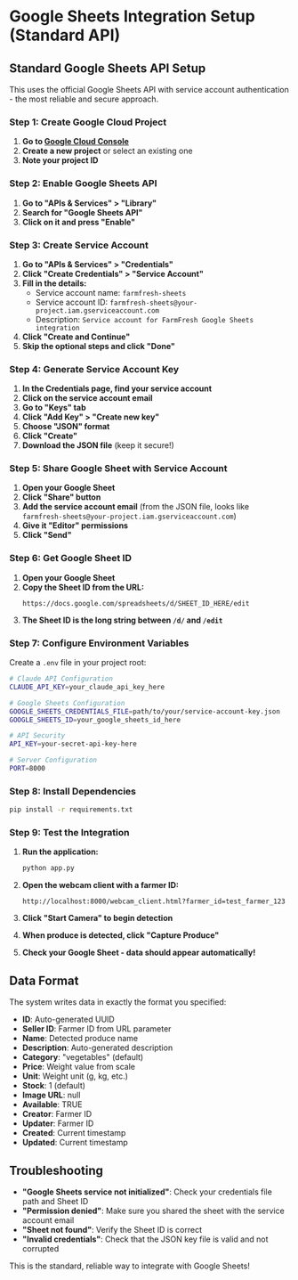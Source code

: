 # Google Sheets Integration Setup (Standard API)

## Standard Google Sheets API Setup

This uses the official Google Sheets API with service account authentication - the most reliable and secure approach.

### Step 1: Create Google Cloud Project

1. **Go to [Google Cloud Console](https://console.cloud.google.com/)**
2. **Create a new project** or select an existing one
3. **Note your project ID**

### Step 2: Enable Google Sheets API

1. **Go to "APIs & Services" > "Library"**
2. **Search for "Google Sheets API"**
3. **Click on it and press "Enable"**

### Step 3: Create Service Account

1. **Go to "APIs & Services" > "Credentials"**
2. **Click "Create Credentials" > "Service Account"**
3. **Fill in the details:**
   - Service account name: `farmfresh-sheets`
   - Service account ID: `farmfresh-sheets@your-project.iam.gserviceaccount.com`
   - Description: `Service account for FarmFresh Google Sheets integration`
4. **Click "Create and Continue"**
5. **Skip the optional steps and click "Done"**

### Step 4: Generate Service Account Key

1. **In the Credentials page, find your service account**
2. **Click on the service account email**
3. **Go to "Keys" tab**
4. **Click "Add Key" > "Create new key"**
5. **Choose "JSON" format**
6. **Click "Create"**
7. **Download the JSON file** (keep it secure!)

### Step 5: Share Google Sheet with Service Account

1. **Open your Google Sheet**
2. **Click "Share" button**
3. **Add the service account email** (from the JSON file, looks like `farmfresh-sheets@your-project.iam.gserviceaccount.com`)
4. **Give it "Editor" permissions**
5. **Click "Send"**

### Step 6: Get Google Sheet ID

1. **Open your Google Sheet**
2. **Copy the Sheet ID from the URL:**
   ```
   https://docs.google.com/spreadsheets/d/SHEET_ID_HERE/edit
   ```
3. **The Sheet ID is the long string between `/d/` and `/edit`**

### Step 7: Configure Environment Variables

Create a `.env` file in your project root:

```bash
# Claude API Configuration
CLAUDE_API_KEY=your_claude_api_key_here

# Google Sheets Configuration
GOOGLE_SHEETS_CREDENTIALS_FILE=path/to/your/service-account-key.json
GOOGLE_SHEETS_ID=your_google_sheets_id_here

# API Security
API_KEY=your-secret-api-key-here

# Server Configuration
PORT=8000
```

### Step 8: Install Dependencies

```bash
pip install -r requirements.txt
```

### Step 9: Test the Integration

1. **Run the application:**

   ```bash
   python app.py
   ```

2. **Open the webcam client with a farmer ID:**

   ```
   http://localhost:8000/webcam_client.html?farmer_id=test_farmer_123
   ```

3. **Click "Start Camera" to begin detection**
4. **When produce is detected, click "Capture Produce"**
5. **Check your Google Sheet - data should appear automatically!**

## Data Format

The system writes data in exactly the format you specified:

- **ID**: Auto-generated UUID
- **Seller ID**: Farmer ID from URL parameter
- **Name**: Detected produce name
- **Description**: Auto-generated description
- **Category**: "vegetables" (default)
- **Price**: Weight value from scale
- **Unit**: Weight unit (g, kg, etc.)
- **Stock**: 1 (default)
- **Image URL**: null
- **Available**: TRUE
- **Creator**: Farmer ID
- **Updater**: Farmer ID
- **Created**: Current timestamp
- **Updated**: Current timestamp

## Troubleshooting

- **"Google Sheets service not initialized"**: Check your credentials file path and Sheet ID
- **"Permission denied"**: Make sure you shared the sheet with the service account email
- **"Sheet not found"**: Verify the Sheet ID is correct
- **"Invalid credentials"**: Check that the JSON key file is valid and not corrupted

This is the standard, reliable way to integrate with Google Sheets!
